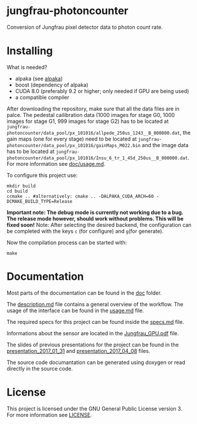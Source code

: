 # jungfrau-photoncounter
Conversion of Jungfrau pixel detector data to photon count rate. 

# Installing

What is needed?
- alpaka (see [alpaka](https://github.com/ComputationalRadiationPhysics/alpaka))
- boost (dependency of alpaka)
- CUDA 8.0 (preferably 9.2 or higher; only needed if GPU are being used)
- a compatible compiler 

After downloading the repository, make sure that all the data files are in palce. The pedestal cailibration data (1000 images for stage G0, 1000 images for stage G1, 999 images for stage G2) has to be located at `jungfrau-photoncounter/data_pool/px_101016/allpede_250us_1243__B_000000.dat`, the gain maps (one for every stage) need to be located at `jungfrau-photoncounter/data_pool/px_101016/gainMaps_M022.bin` and the image data has to be located at `jungfrau-photoncounter/data_pool/px_101016/Insu_6_tr_1_45d_250us__B_000000.dat`. For more information see [doc/usage.md](doc/usage.md).

To configure this project use:
```
mkdir build
cd build
ccmake .. #alternatively: cmake .. -DALPAKA_CUDA_ARCH=60 -DCMAKE_BUILD_TYPE=Release
```
**Important note: The debug mode is currently not working due to a bug. The release mode however, should work without problems. This will be fixed soon!**
Note: After selecting the desired backend, the configuration can be completed with the keys `c` (for configure) and `g`(for generate).
 
Now the compilation process can be started with:
```
make
```

# Documentation

Most parts of the documentation can be found in the [doc](https://github.com/ComputationalRadiationPhysics/jungfrau-photoncounter/tree/master/doc) folder. 

The [description.md](doc/description.md) file contains a general overview of the workflow. The usage of the interface can be found in the [usage.md](doc/usage.md) file. 

The required specs for this project can be found inside the [specs.md](doc/specs.md) file. 

Informations about the sensor are located in the [Jungfrau_GPU.pdf](doc/Jungfrau_GPU.pdf) file. 

The slides of previous presentations for the project can be found in the [presentation_2017_01_31](doc/presentation_2017_01_31/jungfrau-photoncounter_eng.pdf) and [presentation_2017_04_08](doc/presentation_2017_04_08/psi_presentation.pdf) files. 

The source code documantation can be generated using doxygen or read directly in the source code. 

# License

This project is licensed under the GNU General Public License version 3. For more information see [LICENSE](https://github.com/ComputationalRadiationPhysics/jungfrau-photoncounter/blob/master/LICENSE).
